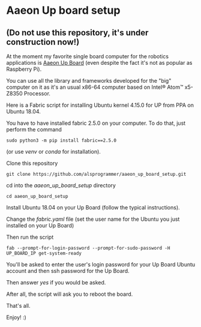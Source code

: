 # Aaeon Up board setup

## (Do not use this repository, it's under construction now!)

At the moment my favorite single board computer for the robotics applications  is [Aaeon Up Board](https://www.aaeon.com/en/p/up-board-computer-board-for-professional-makers) (even despite the fact it's not as popular as Raspberry Pi).

You can use all the library and frameworks developed for the "big" computer on it as it's an usual x86-64 computer based on Intel® Atom™ x5-Z8350 Processor. 

Here is a Fabric script for installing Ubuntu kernel 4.15.0 for UP from PPA on Ubuntu 18.04.

You have to have installed fabric 2.5.0 on your computer. To do that, just perform the command

    sudo python3 -m pip install fabric==2.5.0
    
(or use *venv* or *conda* for installation).

Clone this repository

    git clone https://github.com/alsprogrammer/aaeon_up_board_setup.git
    
cd into the *aaeon_up_board_setup* directory

    cd aaeon_up_board_setup
    
Install Ubuntu 18.04 on your Up Board (follow the typical instructions).

Change the *fabric.yaml* file (set the user name for the Ubuntu you just installed on your Up Board) 

Then run the script

    fab --prompt-for-login-password --prompt-for-sudo-password -H UP_BOARD_IP get-system-ready
    
You'll be asked to enter the user's login password for your Up Board Ubuntu account and then ssh password for the Up Board.

Then answer *yes* if you would be asked. 

After all, the script will ask you to reboot the board.

That's all.

Enjoy! :)
